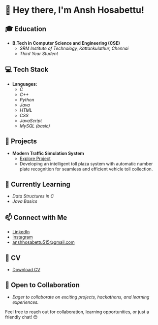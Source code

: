 # 👋 Hey there, I'm Ansh Hosabettu!

## 🎓 Education
- **B.Tech in Computer Science and Engineering (CSE)**
  - *SRM Institute of Technology, Kattankulathur, Chennai*
  - *Third Year Student*

## 💻 Tech Stack
- **Languages:**
  - *C*
  - *C++*
  - *Python*
  - *Java*
  - *HTML*
  - *CSS*
  - *JavaScript*
  - *MySQL (basic)*

## 🚀 Projects
- **Modern Traffic Simulation System**
  - [Explore Project](https://github.com/AnshHosabettu/SMART-CITY-TOLL-PLAZA-SYSTEM)
  - Developing an intelligent toll plaza system with automatic number plate recognition for seamless and efficient vehicle toll collection.

## 🌱 Currently Learning
- *Data Structures in C*
- *Java Basics*

## 📫 Connect with Me
- [LinkedIn](https://www.linkedin.com/in/ansh-hosabettu-310a97250/)
- [Instagram](https://www.instagram.com/anshsalian16/)
- anshhosabettu515@gmail.com

## 📄 CV
- [Download CV](https://github.com/AnshHosabettu/ansh-resume/blob/main/RESUME%20ANSH%20HOSABETTU.pdf)

## 🤝 Open to Collaboration
- *Eager to collaborate on exciting projects, hackathons, and learning experiences.*

Feel free to reach out for collaboration, learning opportunities, or just a friendly chat! 😊
